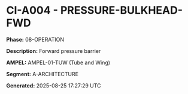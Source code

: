 # CI-A004 - PRESSURE-BULKHEAD-FWD

**Phase:** 08-OPERATION

**Description:** Forward pressure barrier

**AMPEL:** AMPEL-01-TUW (Tube and Wing)

**Segment:** A-ARCHITECTURE

**Generated:** 2025-08-25 17:27:29 UTC
